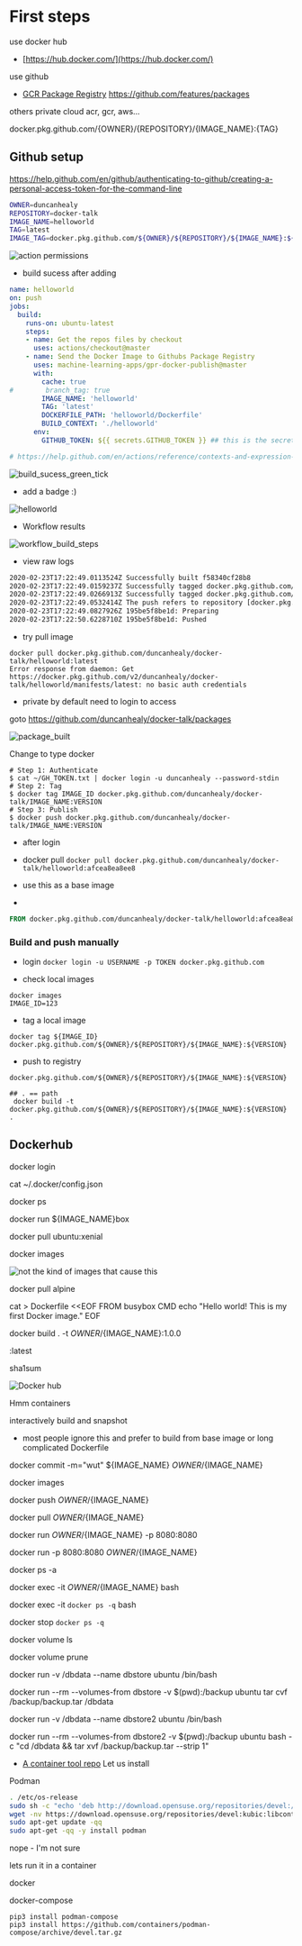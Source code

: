# First steps

use docker hub 

- [https://hub.docker.com/](https://hub.docker.com/)

use github

- [GCR Package Registry](https://github.com/features/packages) https://github.com/features/packages

others private cloud acr, gcr, aws...

docker.pkg.github.com/{OWNER}/{REPOSITORY}/{IMAGE_NAME}:{TAG}


## Github setup

https://help.github.com/en/github/authenticating-to-github/creating-a-personal-access-token-for-the-command-line

```bash
OWNER=duncanhealy
REPOSITORY=docker-talk
IMAGE_NAME=helloworld
TAG=latest
IMAGE_TAG=docker.pkg.github.com/${OWNER}/${REPOSITORY}/${IMAGE_NAME}:${TAG}

```

![action permissions](i/action_permissions.png)

-  build sucess after adding 
```yaml
name: helloworld
on: push
jobs:
  build:
    runs-on: ubuntu-latest 
    steps:
    - name: Get the repos files by checkout
      uses: actions/checkout@master
    - name: Send the Docker Image to Githubs Package Registry
      uses: machine-learning-apps/gpr-docker-publish@master
      with:
        cache: true
#        branch_tag: true
        IMAGE_NAME: 'helloworld'
        TAG: 'latest'
        DOCKERFILE_PATH: 'helloworld/Dockerfile'
        BUILD_CONTEXT: './helloworld'
      env:
        GITHUB_TOKEN: ${{ secrets.GITHUB_TOKEN }} ## this is the secret from your account

# https://help.github.com/en/actions/reference/contexts-and-expression-syntax-for-github-actionsbuild_sucess_green_tick
```


![build_sucess_green_tick](build_sucess_green_tick.png)

- add a badge :)

![helloworld](https://github.com/duncanhealy/docker-talk/workflows/helloworld/badge.svg)

- Workflow results

![workflow_build_steps](workflow_build_steps.png)

- view raw logs

```txt
2020-02-23T17:22:49.0113524Z Successfully built f58340cf28b8
2020-02-23T17:22:49.0159237Z Successfully tagged docker.pkg.github.com/duncanhealy/docker-talk/helloworld:afcea8ea8ee8
2020-02-23T17:22:49.0266913Z Successfully tagged docker.pkg.github.com/duncanhealy/docker-talk/helloworld:latest
2020-02-23T17:22:49.0532414Z The push refers to repository [docker.pkg.github.com/duncanhealy/docker-talk/helloworld]
2020-02-23T17:22:49.0827926Z 195be5f8be1d: Preparing
2020-02-23T17:22:50.6228710Z 195be5f8be1d: Pushed
```

- try pull image 

```
docker pull docker.pkg.github.com/duncanhealy/docker-talk/helloworld:latest
Error response from daemon: Get https://docker.pkg.github.com/v2/duncanhealy/docker-talk/helloworld/manifests/latest: no basic auth credentials
```

- private by default need to login to access


goto https://github.com/duncanhealy/docker-talk/packages



![package_built](package_built.png)



Change to type docker 

```
# Step 1: Authenticate
$ cat ~/GH_TOKEN.txt | docker login -u duncanhealy --password-stdin
# Step 2: Tag
$ docker tag IMAGE_ID docker.pkg.github.com/duncanhealy/docker-talk/IMAGE_NAME:VERSION
# Step 3: Publish
$ docker push docker.pkg.github.com/duncanhealy/docker-talk/IMAGE_NAME:VERSION
```

- after login

- docker pull 
```docker pull docker.pkg.github.com/duncanhealy/docker-talk/helloworld:afcea8ea8ee8```

- use this as a base image

- 
```Dockerfile
FROM docker.pkg.github.com/duncanhealy/docker-talk/helloworld:afcea8ea8ee8
````


### Build and push manually

- login
```docker login -u USERNAME -p TOKEN docker.pkg.github.com```

- check local images
```shell
docker images
IMAGE_ID=123
```

- tag a local image

```shell
docker tag ${IMAGE_ID} docker.pkg.github.com/${OWNER}/${REPOSITORY}/${IMAGE_NAME}:${VERSION}
```

- push to registry
```shell
docker.pkg.github.com/${OWNER}/${REPOSITORY}/${IMAGE_NAME}:${VERSION}
```

```shell
## . == path
 docker build -t docker.pkg.github.com/${OWNER}/${REPOSITORY}/${IMAGE_NAME}:${VERSION} .
 ```

## Dockerhub

docker login

cat ~/.docker/config.json

docker ps

docker run ${IMAGE_NAME}box

docker pull ubuntu:xenial

docker images

![not the kind of images that cause this](i/soreeyes.png)

docker pull alpine

cat > Dockerfile <<EOF
FROM busybox
CMD echo "Hello world! This is my first Docker image."
EOF

docker build . -t ${OWNER}/${IMAGE_NAME}:1.0.0

:latest

sha1sum


![Docker hub](i/dockerhubs.png)


Hmm containers 

interactively build and snapshot

- most people ignore this and prefer to build from base image or long complicated Dockerfile

docker commit -m="wut" ${IMAGE_NAME} ${OWNER}/${IMAGE_NAME}

docker images

docker push ${OWNER}/${IMAGE_NAME}

docker pull ${OWNER}/${IMAGE_NAME}

docker run ${OWNER}/${IMAGE_NAME} -p 8080:8080

docker run -p 8080:8080 ${OWNER}/${IMAGE_NAME}

docker ps -a 


docker exec -it ${OWNER}/${IMAGE_NAME} bash

docker exec -it `docker ps -q` bash

docker stop `docker ps -q`

docker volume ls

docker volume prune

docker run -v /dbdata --name dbstore ubuntu /bin/bash

docker run --rm --volumes-from dbstore -v $(pwd):/backup ubuntu tar cvf /backup/backup.tar /dbdata

docker run -v /dbdata --name dbstore2 ubuntu /bin/bash

docker run --rm --volumes-from dbstore2 -v $(pwd):/backup ubuntu bash -c "cd /dbdata && tar xvf /backup/backup.tar --strip 1"

- [A container tool repo](https://github.com/containers)
Let us install 

Podman 

```bash
. /etc/os-release
sudo sh -c "echo 'deb http://download.opensuse.org/repositories/devel:/kubic:/libcontainers:/stable/xUbuntu_${VERSION_ID}/ /' > /etc/apt/sources.list.d/devel:kubic:libcontainers:stable.list"
wget -nv https://download.opensuse.org/repositories/devel:kubic:libcontainers:stable/xUbuntu_${VERSION_ID}/Release.key -O- | sudo apt-key add -
sudo apt-get update -qq
sudo apt-get -qq -y install podman
```

nope - I'm not sure 

lets run it in a container

docker 

docker-compose

```
pip3 install podman-compose
pip3 install https://github.com/containers/podman-compose/archive/devel.tar.gz

```